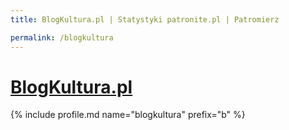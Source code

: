 ```yaml
---
title: BlogKultura.pl | Statystyki patronite.pl | Patromierz

permalink: /blogkultura
---
```


# [BlogKultura.pl](https://patronite.pl/blogkultura)

{% include profile.md name="blogkultura" prefix="b" %}
